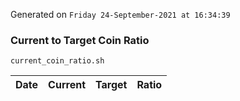 Generated on `Friday 24-September-2021 at 16:34:39`

### Current to Target Coin Ratio
`current_coin_ratio.sh`

Date|Current|Target|Ratio
---|---|---|---
